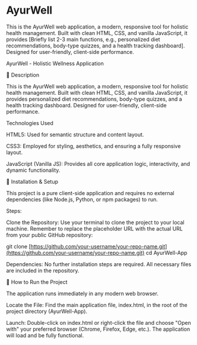 # AyurWell
This is the AyurWell web application, a modern, responsive tool for holistic health management. Built with clean HTML, CSS, and vanilla JavaScript, it provides [Briefly list 2-3 main functions, e.g., personalized diet recommendations, body-type quizzes, and a health tracking dashboard]. Designed for user-friendly, client-side performance.

AyurWell - Holistic Wellness Application

📝 Description

This is the AyurWell web application, a modern, responsive tool for holistic health management. Built with clean HTML, CSS, and vanilla JavaScript, it provides personalized diet recommendations, body-type quizzes, and a health tracking dashboard. Designed for user-friendly, client-side performance.

Technologies Used

HTML5: Used for semantic structure and content layout.

CSS3: Employed for styling, aesthetics, and ensuring a fully responsive layout.

JavaScript (Vanilla JS): Provides all core application logic, interactivity, and dynamic functionality.

🚀 Installation & Setup

This project is a pure client-side application and requires no external dependencies (like Node.js, Python, or npm packages) to run.

Steps:

Clone the Repository:
Use your terminal to clone the project to your local machine. Remember to replace the placeholder URL with the actual URL from your public GitHub repository:

git clone [https://github.com/your-username/your-repo-name.git](https://github.com/your-username/your-repo-name.git)
cd AyurWell-App 


Dependencies: No further installation steps are required. All necessary files are included in the repository.

🏃 How to Run the Project

The application runs immediately in any modern web browser.

Locate the File: Find the main application file, index.html, in the root of the project directory (AyurWell-App).

Launch: Double-click on index.html or right-click the file and choose "Open with" your preferred browser (Chrome, Firefox, Edge, etc.). The application will load and be fully functional.

